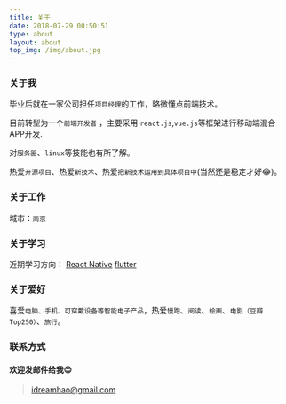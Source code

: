 ```yaml
---
title: 关于
date: 2018-07-29 00:50:51
type: about
layout: about
top_img: /img/about.jpg
---
```


### 关于我

毕业后就在一家公司担任`项目经理`的工作，略微懂点前端技术。

目前转型为一个`前端开发者` ，主要采用 `react.js`,`vue.js`等框架进行移动端混合APP开发.

对`服务器`、`linux`等技能也有所了解。

热爱`开源项目`、热爱`新技术`、热爱`把新技术运用到具体项目中`(当然还是稳定才好😂)。

### 关于工作
城市：`南京`

### 关于学习
近期学习方向：
[React Native](https://reactnative.cn/) 
[flutter](https://flutter.io/)


### 关于爱好
喜爱`电脑、手机、可穿戴设备等智能电子产品`，热爱`慢跑`、`阅读`、`绘画`、`电影（豆瓣Top250）`、`旅行`。

### 联系方式
#### 欢迎发邮件给我😊
>idreamhao@gmail.com



